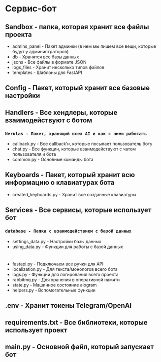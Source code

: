 # Сервис-бот

## Sandbox - папка, которая хранит все файлы проекта

- admins_panel - Пакет админки (в нем мы пишем все вещи, которые будут у администраторов)
- db - Хранятся все базы данных
- jsons - Все файлы в формате JSON
- logs_files - Хранит несколько типов файлов
- templates - Шаблоны для FastAPI
## Config - Пакет, который хранит все базовые настройки

## Handlers - Все хендлеры, которые взаимодействуют с ботом

### `Nerulas - Пакет, хранящий всех AI и как с ними работать`

- callback.py - Все callback'и, которые посылает пользователь боту
- chat.py - Все функции, которые взаимодействуют с чатом пользователя и бота
- common.py - Основные команды бота

## Keyboards - Пакет, который хранит всю информацию о клавиатурах бота

- created_keyboards.py - Хранит все созданные клавиатуры

## Services - Все сервисы, которые использует бот

### `database - Папка с взаимодействием с базой данных`
 - settings_data.py - Настройки базы данных
 - using_data.py - Функции для работы с базой данных
  
#
- fastapi.py - Подключаем все ручки для API
- localization.py - Для текста/монологов всего бота
- logs.py - Функции для логирования всего проекта
- rabbitmq.py - Для хранения в оперативной памяти
- state.py - Машинное состояние aiogram
- helpers.py - Вспомогательные функции

## .env - Хранит токены Telegram/OpenAI

## requirements.txt - Все библиотеки, которые использует проект

## main.py - Основной файл, который запускает бот